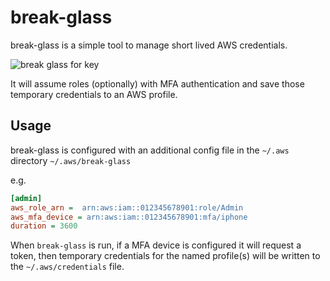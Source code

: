 # break-glass

break-glass is a simple tool to manage short lived AWS credentials.

![break glass for key](https://upload.wikimedia.org/wikipedia/commons/thumb/0/02/Sign_-_Key_-_Glass_%284891398099%29.jpg/319px-Sign_-_Key_-_Glass_%284891398099%29.jpg)

It will assume roles (optionally) with MFA authentication and save those
temporary credentials to an AWS profile.

## Usage

break-glass is configured with an additional config file in the `~/.aws` directory
`~/.aws/break-glass`

e.g.

```ini
[admin]
aws_role_arn =  arn:aws:iam::012345678901:role/Admin
aws_mfa_device = arn:aws:iam::012345678901:mfa/iphone
duration = 3600
```

When `break-glass` is run, if a MFA device is configured it will request
a token, then temporary credentials for the named profile(s) will
be written to the `~/.aws/credentials` file.
